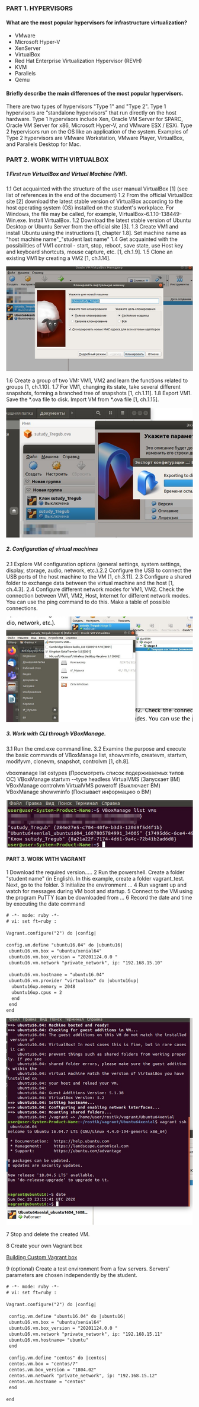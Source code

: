 ### PART 1. HYPERVISORS
#### What are the most popular hypervisors for infrastructure virtualization?

- VMware 
- Microsoft Hyper-V
- XenServer
- VirtualBox
- Red Hat Enterprise Virtualization Hypervisor (REVH)
- KVM
- Parallels
- Qemu

#### Briefly describe the main differences of the most popular hypervisors.

There are two types of hypervisors "Type 1" and "Type 2". Type 1 hypervisors are “standalone hypervisors” that run directly on the host hardware. Type 1 hypervisors include Xen, Oracle VM Server for SPARC, Oracle VM Server for x86, Microsoft Hyper-V, and VMware ESX / ESXi. Type 2 hypervisors run on the OS like an application of the system. Examples of Type 2 hypervisors are VMware Workstation, VMware Player, VirtualBox, and Parallels Desktop for Mac.

### PART 2. WORK WITH VIRTUALBOX

##### 1 First run VirtualBox and Virtual Machine (VM).

1.1 Get acquainted with the structure of the user manual VirtualBox [1] (see list of
references in the end of the document)
1.2 From the official VirtualBox site [2] download the latest stable version of
VirtualBox according to the host operating system (OS) installed on the student's
workplace. For Windows, the file may be called, for example,
VirtualBox-6.1.10-138449-Win.exe. Install VirtualBox.
1.2 Download the latest stable version of Ubuntu Desktop or Ubuntu Server from
the official site [3].
1.3 Create VM1 and install Ubuntu using the instructions [1, chapter 1.8]. Set machine
name as "host machine name"_"student last name"
1.4 Get acquainted with the possibilities of VM1 control - start, stop, reboot, save state,
use Host key and keyboard shortcuts, mouse capture, etc. [1, ch.1.9].
1.5 Clone an existing VM1 by creating a VM2 [1, ch.1.14].

![ ](./images/IMG_001.jpg  "IMG1")

1.6 Create a group of two VM: VM1, VM2 and learn the functions related to groups [1,
ch.1.10].
1.7 For VM1, changing its state, take several different snapshots, forming a branched
tree of snapshots [1, ch.1.11].
1.8 Export VM1. Save the *.ova file to disk. Import VM from *.ova file [1, ch.1.15].

![ ](./images/IMG_002.jpg  "IMG2")

##### 2. Configuration of virtual machines

2.1 Explore VM configuration options (general settings, system settings, display,
storage, audio, network, etc.).2.2 Configure the USB to connect the USB ports of the host machine to the VM
[1, ch.3.11].
2.3 Configure a shared folder to exchange data between the virtual machine and
the host [1, ch.4.3].
2.4 Configure different network modes for VM1, VM2. Check the connection
between VM1, VM2, Host, Internet for different network modes. You can use the ping
command to do this. Make a table of possible connections.

![ ](./images/IMG_003.jpg  "IMG3")

##### 3. Work with CLI through VBoxManage.

3.1 Run the cmd.exe command line.
3.2 Examine the purpose and execute the basic commands of VBoxManage list,
showvminfo, createvm, startvm, modifyvm, clonevm, snapshot, controlvm [1, ch.8].

vboxmanage list ostypes (Просмотреть список подерживаемых типов ОС)
VBoxManage startvm --type headless VirtualVMS (Запускает ВМ)
VBoxManage controlvm VirtualVMS poweroff (Выключает ВМ)
VBoxManage showvminfo (Покзывает информацию о ВМ)

![ ](./images/IMG_004.jpg  "IMG4")

#### PART 3. WORK WITH VAGRANT

1 Download the required version.....
2 Run the powershell. Create a folder "student name" (in English). In this example, create a folder vagrant_test. Next, go to the folder.
3 Initialize the environment ...
4 Run vagrant up and watch for messages during VM boot and startup.
5 Connect to the VM using the program PuTTY (can be downloaded from ...
6 Record the date and time by executing the date command

	# -*- mode: ruby -*-
	# vi: set ft=ruby :
	
	Vagrant.configure("2") do |config|
	
	config.vm.define "ubuntu16.04" do |ubuntu16|
	 ubuntu16.vm.box = "ubuntu/xenial64"
	 ubuntu16.vm.box_version = "20201124.0.0 "
	 ubuntu16.vm.network "private_network", ip: "192.168.15.10"
	
	 ubuntu16.vm.hostname = "ubuntu16.04"
	 ubuntu16.vm.provider "virtualbox" do |ubuntu16up|
	  ubuntu16up.memory = 2048
	  ubuntu16up.cpus = 2
	  end
	 end
	end

![ ](./images/IMG_005.jpg  "IMG5")

7 Stop and delete the created VM.

8 Create your own Vagrant box

[Building Custom Vagrant box](https://medium.com/@gajbhiyedeepanshu/building-custom-vagrant-box-e6a846b6baca) 

9 (optional) Create a test environment from a few servers. Servers' parameters are chosen independently by the student.

	# -*- mode: ruby -*-
	# vi: set ft=ruby :
	
	Vagrant.configure("2") do |config|
	
	 config.vm.define "ubuntu16.04" do |ubuntu16|
	 ubuntu16.vm.box = "ubuntu/xenial64"
	 ubuntu16.vm.box_version = "20201124.0.0 "
	 ubuntu16.vm.network "private_network", ip: "192.168.15.11"
	 ubuntu16.vm.hostname= "ubuntu"
	 end
	
	 config.vm.define "centos" do |centos|
	 centos.vm.box = "centos/7"
	 centos.vm.box_version = "1804.02"
	 centos.vm.network "private_network", ip: "192.168.15.12"
	 centos.vm.hostname = "centos"
	 end
	
	end